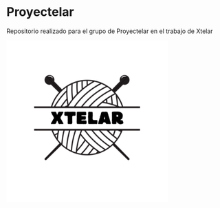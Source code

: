 # Proyectelar

Repositorio realizado para el grupo de Proyectelar en el trabajo de Xtelar

![LogoFinal](logos/logoFinal3.png)
